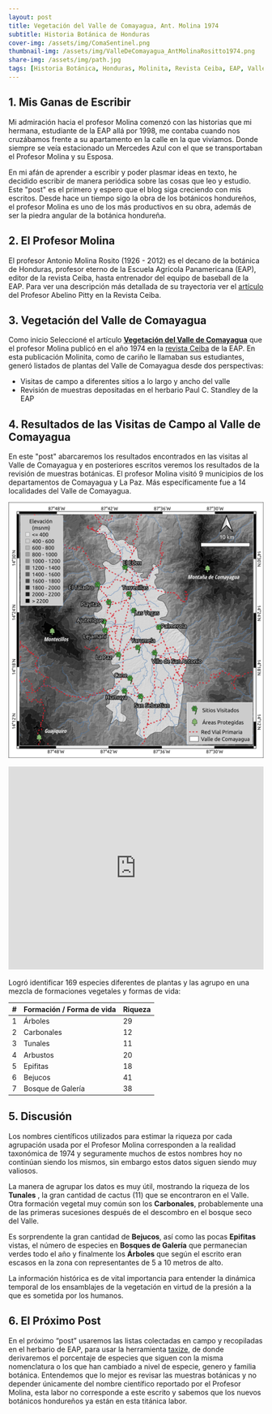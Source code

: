 ```yaml
---
layout: post
title: Vegetación del Valle de Comayagua, Ant. Molina 1974
subtitle: Historia Botánica de Honduras
cover-img: /assets/img/ComaSentinel.png
thumbnail-img: /assets/img/ValleDeComayagua_AntMolinaRositto1974.png
share-img: /assets/img/path.jpg
tags: [Historia Botánica, Honduras, Molinita, Revista Ceiba, EAP, Valle de Comayagua, Ant. Molina]
---
```


## 1. Mis Ganas de Escribir
Mi admiración hacia el profesor Molina comenzó con las historias que mi hermana, estudiante de la EAP allá por 1998, me contaba cuando nos cruzábamos frente a su  apartamento en la calle en la que vivíamos. Donde siempre se veía estacionado un Mercedes Azul con el que se transportaban el Profesor Molina y su Esposa.

En mi afán de aprender a escribir y poder plasmar ideas en texto, he decidido escribir de manera periódica sobre las cosas que leo y estudio. Este "post" es el primero y espero que el blog siga creciendo con mis escritos. Desde hace un tiempo sigo la obra de los botánicos hondureños, el profesor Molina es uno de los más productivos en su obra, además de ser la piedra angular de la botánica hondureña.
 
## 2. El Profesor Molina
El profesor Antonio Molina Rosito (1926 - 2012) es el decano de la botánica de Honduras, profesor eterno de la Escuela Agrícola Panamericana (EAP), editor de la revista Ceiba, hasta entrenador del equipo de baseball de la EAP. Para ver una descripción más detallada de su trayectoria ver el [artículo](https://revistas.zamorano.edu/index.php/CEIBA/article/view/290/283) del Profesor Abelino Pitty en la Revista Ceiba. 
 
## 3. Vegetación del Valle de Comayagua
Como inicio Seleccioné el artículo [**Vegetación del Valle de Comayagua**](https://revistas.zamorano.edu/index.php/CEIBA/article/view/831) que el profesor Molina publicó en el año 1974 en la [revista Ceiba](https://revistas.zamorano.edu/index.php/CEIBA) de la EAP. En esta publicación Molinita, como de cariño le llamaban sus estudiantes, generó listados de plantas del Valle de Comayagua desde dos perspectivas:

- Visitas de campo a diferentes sitios a lo largo y ancho del valle
- Revisión de muestras depositadas en el herbario Paul C. Standley de la EAP

## 4. Resultados de las Visitas de Campo al Valle de Comayagua
En este "post" abarcaremos los resultados encontrados en las visitas al Valle de Comayagua y en posteriores escritos veremos los resultados de la revisión de muestras botánicas. El profesor Molina visitó 9 municipios de los departamentos de Comayagua y La Paz. Más específicamente fue a 14 localidades del Valle de Comayagua.

![alt text](/assets/img/ValleDeComayagua_AntMolinaRositto1974.png)


<iframe src="https://klauswiese.github.io/assets/HTML/ValleComayagua/index.html" width="100%" height="400" frameborder="0" scrolling="no"></iframe>


Logró identificar 169 especies diferentes de plantas y las agrupo en una mezcla de formaciones vegetales y formas de vida:

|# | Formación / Forma de vida | Riqueza     |
|--|---------------------------|-------------|
|1 | Árboles 		                | 29          |
|2 | Carbonales                | 12          |
|3 | Tunales                   | 11          |
|4 | Arbustos                  | 20          |
|5 | Epifitas                  | 18          |
|6 | Bejucos                   | 41          |
|7 | Bosque de Galería         | 38          |

## 5. Discusión

Los nombres científicos utilizados para estimar la riqueza por cada agrupación usada por el Profesor Molina corresponden a la realidad taxonómica de 1974 y seguramente muchos de estos nombres hoy no continúan siendo los mismos, sin embargo estos datos siguen siendo muy valiosos.

La manera de agrupar los datos es muy útil, mostrando la riqueza de los **Tunales** ,  la gran cantidad de cactus (11) que se encontraron en el Valle. Otra formación vegetal muy común son los **Carbonales**, probablemente una de las primeras sucesiones después de el descombro en el bosque seco del Valle.

Es sorprendente la gran cantidad de **Bejucos**,  así como las pocas **Epifitas** vistas, el número de especies en **Bosques de Galería** que permanecian verdes todo el año y finalmente los **Árboles** que según el escrito eran escasos en la zona con representantes de 5 a 10 metros de alto.

La información histórica es de vital importancia para entender la dinámica temporal de los ensamblajes de la vegetación en virtud de la presión a la que es sometida por los humanos.

## 6. El Próximo Post

En el próximo “post” usaremos las listas colectadas en campo y recopiladas en el herbario de EAP, para usar la herramienta [taxize](https://f1000research.com/articles/2-191), de donde derivaremos el porcentaje de especies que siguen con la misma nomenclatura o los que han cambiado a nivel de especie, genero y familia botánica. Entendemos que lo mejor es revisar las muestras botánicas y no depender únicamente del nombre científico reportado por el Profesor Molina, esta labor no corresponde a este escrito y sabemos que los nuevos botánicos hondureños ya están en esta titánica labor.
